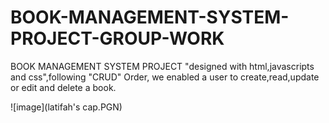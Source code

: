 # BOOK-MANAGEMENT-SYSTEM-PROJECT-GROUP-WORK
BOOK MANAGEMENT SYSTEM PROJECT "designed with html,javascripts and css",following "CRUD" Order, we enabled a user to create,read,update or edit and delete a book.



![image](latifah's cap.PGN)